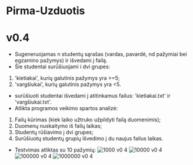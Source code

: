 # Pirma-Uzduotis
# v0.4
* Sugeneruojamas n studentų sąrašas (vardas, pavardė, nd pažymiai bei egzamino pažymys) ir išvedami į failą.
* Šie studentai surūšiuojami i dvi grupes:
1) 'kietiakai', kurių galutinis pažymys yra >=5;
2) 'vargšiukai', kurių galutinis pažymys yra <5.
* surūšiuoti studentai išvedami į atitinkamus failus: 'kietiakai.txt' ir 'vargšiukai.txt'.
* Atlikta programos veikimo spartos analizė:
1) Failų kūrimas (kiek laiko užtruko užpildyti failą duomenimis);
2) Duomenų nuskaitymo iš failų laikas;
3) Studentų rūšiavimo į dvi grupes;
4) Surūšiuotų studentų grupių išvedimo į du naujus failus laikas.
* Testvimas atliktas su 10 pažymių:
![1000 v0 4](https://user-images.githubusercontent.com/90559062/141158673-bc82a59c-fc3f-43c3-94c9-8aa1af9b48ae.png)
![10000 v0 4](https://user-images.githubusercontent.com/90559062/141158697-3363f676-ffec-4dd2-97c5-79d4d5489657.png)
![100000 v0 4](https://user-images.githubusercontent.com/90559062/141158733-d5cc554b-b2ea-4116-a194-c10354ae7e06.png)
![1000000 v0 4](https://user-images.githubusercontent.com/90559062/141158760-c6d65559-97da-4870-b6af-65622ddd8b52.png)
